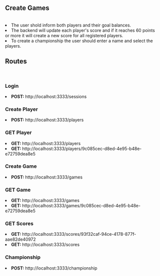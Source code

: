 <h2>Create Games</h2><br>

<li>The user shold inform both players and their goal balances.</li>
<li>
The backend will update each player's score and if it reaches 60 points or more
it will create a new score for all registered players.</li>
<li>To create a championship the user should enter a name and select the players.</li>

<h2>Routes</h2><br>
<h3>Login</h3>
<li><strong>POST: </strong>http://localhost:3333/sessions</li>

<h3>Create Player</h3>
<li><strong>POST: </strong>http://localhost:3333/players</li>

<h3>GET Player</h3>
<li><strong>GET: </strong>http://localhost:3333/players</li>
<li><strong>GET: </strong>http://localhost:3333/players/9c085cec-d8ed-4e95-b48e-e72759dea8e5</li>

<h3>Create Game</h3>
<li><strong>POST: </strong>http://localhost:3333/games</li>

<h3>GET Game</h3>
<li><strong>GET: </strong>http://localhost:3333/games</li>
<li><strong>GET: </strong>http://localhost:3333/games/9c085cec-d8ed-4e95-b48e-e72759dea8e5</li>

<h3>GET Scores</h3>

<li><strong>GET: </strong>http://localhost:3333/scores/93f32caf-94ce-4178-877f-aae82de40972</li>
<li><strong>GET: </strong>http://localhost:3333/scores</li>

<h3>Championship</h3>
<li><strong>POST: </strong>http://localhost:3333/championship</li>

